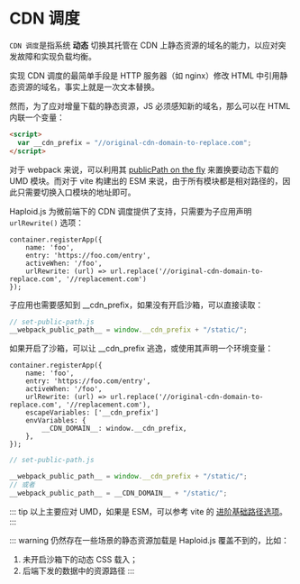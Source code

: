# CDN 调度

`CDN 调度`是指系统 **动态** 切换其托管在 CDN 上静态资源的域名的能力，以应对突发故障和实现负载均衡。

实现 CDN 调度的最简单手段是 HTTP 服务器（如 nginx）修改 HTML 中引用静态资源的域名，事实上就是一次文本替换。

然而，为了应对增量下载的静态资源，JS 必须感知新的域名，那么可以在 HTML 内联一个变量：

```html
<script>
  var __cdn_prefix = "//original-cdn-domain-to-replace.com";
</script>
```

对于 webpack 来说，可以利用其 [publicPath on the fly](https://webpack.js.org/guides/public-path/#on-the-fly) 来置换要动态下载的 UMD 模块。而对于 vite 构建出的 ESM 来说，由于所有模块都是相对路径的，因此只需要切换入口模块的地址即可。

Haploid.js 为微前端下的 CDN 调度提供了支持，只需要为子应用声明 `urlRewrite()` 选项：

```ts{6}
container.registerApp({
    name: 'foo',
    entry: 'https://foo.com/entry',
    activeWhen: '/foo',
    urlRewrite: (url) => url.replace('//original-cdn-domain-to-replace.com', '//replacement.com')
});
```

子应用也需要感知到 \_\_cdn_prefix，如果没有开启沙箱，可以直接读取：

```js
// set-public-path.js
__webpack_public_path__ = window.__cdn_prefix + "/static/";
```

如果开启了沙箱，可以让 \_\_cdn_prefix 逃逸，或使用其声明一个环境变量：

```ts{6,8}
container.registerApp({
    name: 'foo',
    entry: 'https://foo.com/entry',
    activeWhen: '/foo',
    urlRewrite: (url) => url.replace('//original-cdn-domain-to-replace.com', '//replacement.com'),
    escapeVariables: ['__cdn_prefix']
    envVariables: {
        __CDN_DOMAIN__: window.__cdn_prefix,
    },
});
```

```js
// set-public-path.js

__webpack_public_path__ = window.__cdn_prefix + "/static/";
// 或者
__webpack_public_path__ = __CDN_DOMAIN__ + "/static/";
```

::: tip
以上主要应对 UMD，如果是 ESM，可以参考 vite 的 [进阶基础路径选项](https://cn.vitejs.dev/guide/build.html#advanced-base-options)。
:::

::: warning
仍然存在一些场景的静态资源加载是 Haploid.js 覆盖不到的，比如：

1. 未开启沙箱下的动态 CSS 载入；
2. 后端下发的数据中的资源路径
   :::
